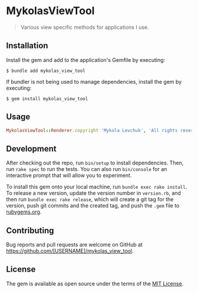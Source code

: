 # MykolasViewTool

> Various view specific methods for applications I use.

## Installation

Install the gem and add to the application's Gemfile by executing:

    $ bundle add mykolas_view_tool

If bundler is not being used to manage dependencies, install the gem by executing:

    $ gem install mykolas_view_tool

## Usage

```ruby
MykolasViewTool::Renderer.copyright 'Mykola Levchuk', 'All rights reserved'
```

## Development

After checking out the repo, run `bin/setup` to install dependencies. Then, run `rake spec` to run the tests. You can also run `bin/console` for an interactive prompt that will allow you to experiment.

To install this gem onto your local machine, run `bundle exec rake install`. To release a new version, update the version number in `version.rb`, and then run `bundle exec rake release`, which will create a git tag for the version, push git commits and the created tag, and push the `.gem` file to [rubygems.org](https://rubygems.org).

## Contributing

Bug reports and pull requests are welcome on GitHub at https://github.com/[USERNAME]/mykolas_view_tool.

## License

The gem is available as open source under the terms of the [MIT License](https://opensource.org/licenses/MIT).

